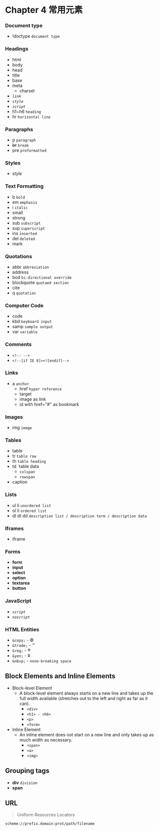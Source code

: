 # Chapter 4 常用元素

### Document type
- !doctype  `document type`
 
### Headings
- html
- body
- head
- title
- base
- meta
    - charset
- *`link`*
- *`style`*
- *`script`*
- h1~h6 `heading`
- hr `horizontal line`

### Paragraphs
- p `paragraph`
- ~~br~~ `break`
- pre   `preformatted`

### Styles
- *style*

### Text Formatting
- b `bold`
- em `emphasis`
- i `italic`
- small 
- strong
- sub `subscript`
- sup `superscript`
- ins `inserted`
- del `deleted`
- mark
 
### Quotations
- abbr  `abbreviation`
- address
- bod   `bi-directional override`
- blockquote    `quotaed section`
- cite
- q `quotation`

### Computer Code
- code
- kbd   `keyboard input`
- samp  `sample output`
- var   `variable`

### Comments
- `<!-- -->`
- `<!--[if IE 8]><![endif]-->`

### Links
- a `anchor`
    - href `hyper reference`
    - target
    - image as link
    - id with href="#" as bookmark

### Images
- img   `image`

### Tables
- table
- tr    `table row`
- th    `table heading`
- td    `table data
  - `colspan`
  - `rowspan`
- caption

### Lists
- ul li `unordered list`
- ol li `ordered list`
- dl dt dd `description list / description term / description data`

### Iframes
- iframe

### Forms
- **form**
- **input**
- **select**
- **option**
- **textarea**
- **button**

### JavaScript
- *`script`*
- *`noscript`*

### HTML Entities
- `&copy;` - &copy;
- `&trade;` - &trade;
- `&reg;` - &reg;
- `&yen;` - &yen;
- `&nbsp;` - `none-breaking space`

## Block Elements and Inline Elements

- Block-level Element
    - A block-level element always starts on a new line and takes up the full width available (stretches out to the left and right as far as it can).
        - `<div>`
        - `<h1> - <h6>`
        - `<p>`
        - `<form>`
- Inline Element
    - An inline element does not start on a new line and only takes up as much width as necessary.
        - `<span>`
        - `<a>`
        - `<img>`

## Grouping tags
- **div**   `division`
- **span**

## URL

> Uniform Resources Locators

```html
scheme://prefix.domain:prot/path/filename
```